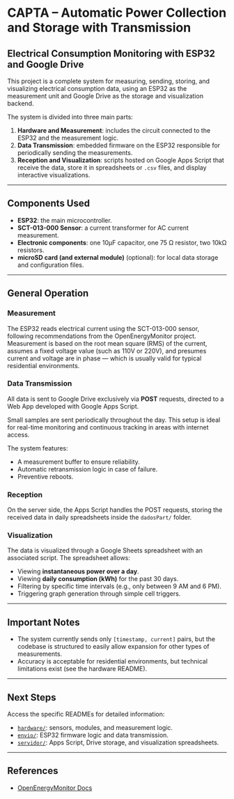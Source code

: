 # CAPTA – Automatic Power Collection and Storage with Transmission

## Electrical Consumption Monitoring with ESP32 and Google Drive

This project is a complete system for measuring, sending, storing, and visualizing electrical consumption data, using an ESP32 as the measurement unit and Google Drive as the storage and visualization backend.

The system is divided into three main parts:

1. **Hardware and Measurement**: includes the circuit connected to the ESP32 and the measurement logic.
2. **Data Transmission**: embedded firmware on the ESP32 responsible for periodically sending the measurements.
3. **Reception and Visualization**: scripts hosted on Google Apps Script that receive the data, store it in spreadsheets or `.csv` files, and display interactive visualizations.

---

## Components Used

- **ESP32**: the main microcontroller.
- **SCT-013-000 Sensor**: a current transformer for AC current measurement.
- **Electronic components**: one 10μF capacitor, one 75 Ω resistor, two 10kΩ resistors.
- **microSD card (and external module)** (optional): for local data storage and configuration files.

---

## General Operation

### Measurement

The ESP32 reads electrical current using the SCT-013-000 sensor, following recommendations from the OpenEnergyMonitor project. Measurement is based on the root mean square (RMS) of the current, assumes a fixed voltage value (such as 110V or 220V), and presumes current and voltage are in phase — which is usually valid for typical residential environments.

### Data Transmission

All data is sent to Google Drive exclusively via **POST** requests, directed to a Web App developed with Google Apps Script.

Small samples are sent periodically throughout the day. This setup is ideal for real-time monitoring and continuous tracking in areas with internet access.

The system features:
- A measurement buffer to ensure reliability.
- Automatic retransmission logic in case of failure.
- Preventive reboots.

### Reception

On the server side, the Apps Script handles the POST requests, storing the received data in daily spreadsheets inside the `dadosPart/` folder.

### Visualization

The data is visualized through a Google Sheets spreadsheet with an associated script. The spreadsheet allows:

- Viewing **instantaneous power over a day**.
- Viewing **daily consumption (kWh)** for the past 30 days.
- Filtering by specific time intervals (e.g., only between 9 AM and 6 PM).
- Triggering graph generation through simple cell triggers.

---

## Important Notes

- The system currently sends only `[timestamp, current]` pairs, but the codebase is structured to easily allow expansion for other types of measurements.
- Accuracy is acceptable for residential environments, but technical limitations exist (see the hardware README).

---

## Next Steps

Access the specific READMEs for detailed information:

- [`hardware/`](./hardware/README.md): sensors, modules, and measurement logic.
- [`envio/`](./envio/README.md): ESP32 firmware logic and data transmission.
- [`servidor/`](./servidor/README.md): Apps Script, Drive storage, and visualization spreadsheets.

---

## References

- [OpenEnergyMonitor Docs](https://docs.openenergymonitor.org/electricity-monitoring/index.html)

